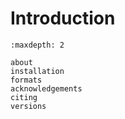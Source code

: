 # Introduction

```{toctree}
:maxdepth: 2

about
installation
formats
acknowledgements
citing
versions
```
